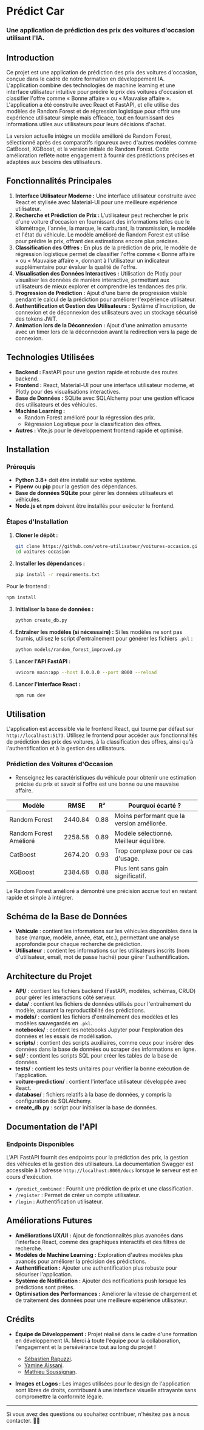 # Prédict Car

### Une application de prédiction des prix des voitures d'occasion utilisant l'IA.

## Introduction

Ce projet est une application de prédiction des prix des voitures d'occasion, conçue dans le cadre de notre formation en développement IA. L'application combine des technologies de machine learning et une interface utilisateur intuitive pour prédire le prix des voitures d'occasion et classifier l'offre comme « Bonne affaire » ou « Mauvaise affaire ». L'application a été construite avec React et FastAPI, et elle utilise des modèles de Random Forest et de régression logistique pour offrir une expérience utilisateur simple mais efficace, tout en fournissant des informations utiles aux utilisateurs pour leurs décisions d'achat.

La version actuelle intègre un modèle amélioré de Random Forest, sélectionné après des comparatifs rigoureux avec d'autres modèles comme CatBoost, XGBoost, et la version initiale de Random Forest. Cette amélioration reflète notre engagement à fournir des prédictions précises et adaptées aux besoins des utilisateurs.

## Fonctionnalités Principales
1. **Interface Utilisateur Moderne :** Une interface utilisateur construite avec React et stylisée avec Material-UI pour une meilleure expérience utilisateur.
2. **Recherche et Prédiction de Prix :** L'utilisateur peut rechercher le prix d'une voiture d'occasion en fournissant des informations telles que le kilométrage, l'année, la marque, le carburant, la transmission, le modèle et l'état du véhicule. Le modèle amélioré de Random Forest est utilisé pour prédire le prix, offrant des estimations encore plus précises.
3. **Classification des Offres :** En plus de la prédiction de prix, le modèle de régression logistique permet de classifier l'offre comme « Bonne affaire » ou « Mauvaise affaire », donnant à l'utilisateur un indicateur supplémentaire pour évaluer la qualité de l'offre.
4. **Visualisation des Données Interactives :** Utilisation de Plotly pour visualiser les données de manière interactive, permettant aux utilisateurs de mieux explorer et comprendre les tendances des prix.
5. **Progression de Prédiction :** Ajout d'une barre de progression visible pendant le calcul de la prédiction pour améliorer l'expérience utilisateur.
6. **Authentification et Gestion des Utilisateurs :** Système d'inscription, de connexion et de déconnexion des utilisateurs avec un stockage sécurisé des tokens JWT.
7. **Animation lors de la Déconnexion :** Ajout d'une animation amusante avec un timer lors de la déconnexion avant la redirection vers la page de connexion.

## Technologies Utilisées

- **Backend :** FastAPI pour une gestion rapide et robuste des routes backend.
- **Frontend :** React, Material-UI pour une interface utilisateur moderne, et Plotly pour des visualisations interactives.
- **Base de Données :** SQLite avec SQLAlchemy pour une gestion efficace des utilisateurs et des véhicules.
- **Machine Learning :**
  - Random Forest amélioré pour la régression des prix.
  - Régression Logistique pour la classification des offres.
- **Autres :** Vite.js pour le développement frontend rapide et optimisé.

## Installation

### Prérequis

- **Python 3.8+** doit être installé sur votre système.
- **Pipenv** ou **pip** pour la gestion des dépendances.
- **Base de données SQLite** pour gérer les données utilisateurs et véhicules.
- **Node.js et npm** doivent être installés pour exécuter le frontend.

### Étapes d'Installation

1. **Cloner le dépôt :**

   ```bash
   git clone https://github.com/votre-utilisateur/voitures-occasion.git
   cd voitures-occasion
   ```

2. **Installer les dépendances :**

   ```bash
   pip install -r requirements.txt
   ```
  Pour le frontend :

   ```bash
   npm install
   ```

3. **Initialiser la base de données :**

   ```bash
   python create_db.py
   ```

4. **Entraîner les modèles (si nécessaire) :**
   Si les modèles ne sont pas fournis, utilisez le script d'entraînement pour générer les fichiers `.pkl` :

   ```bash
   python models/random_forest_improved.py
   ```

5. **Lancer l'API FastAPI :**

   ```bash
   uvicorn main:app --host 0.0.0.0 --port 8000 --reload
   ```

6. **Lancer l'interface React :**

   ```bash
   npm run dev
   ```

## Utilisation

L'application est accessible via le frontend React, qui tourne par défaut sur `http://localhost:5173`. Utilisez le frontend pour accéder aux fonctionnalités de prédiction des prix des voitures, à la classification des offres, ainsi qu'à l'authentification et à la gestion des utilisateurs.

### Prédiction des Voitures d'Occasion

- Renseignez les caractéristiques du véhicule pour obtenir une estimation précise du prix et savoir si l'offre est une bonne ou une mauvaise affaire.

| Modèle                  | RMSE    | R²   | Pourquoi écarté ?                         |
|--------------------------|---------|-------|--------------------------------|
| Random Forest            | 2440.84 | 0.88  | Moins performant que la version améliorée. |
| Random Forest Amélioré   | 2258.58 | 0.89  | Modèle sélectionné. Meilleur équilibre. |
| CatBoost                 | 2674.20 | 0.93  | Trop complexe pour ce cas d'usage. |
| XGBoost                  | 2384.68 | 0.88  | Plus lent sans gain significatif. |

Le Random Forest amélioré a démontré une précision accrue tout en restant rapide et simple à intégrer.

## Schéma de la Base de Données

- **Vehicule** : contient les informations sur les véhicules disponibles dans la base (marque, modèle, année, état, etc.), permettant une analyse approfondie pour chaque recherche de prédiction.
- **Utilisateur** : contient les informations sur les utilisateurs inscrits (nom d'utilisateur, email, mot de passe haché) pour gérer l'authentification.

## Architecture du Projet

- **API/** : contient les fichiers backend (FastAPI, modèles, schémas, CRUD) pour gérer les interactions côté serveur.
- **data/** : contient les fichiers de données utilisés pour l'entraînement du modèle, assurant la reproductibilité des prédictions.
- **models/** : contient les fichiers d'entraînement des modèles et les modèles sauvegardés en `.pkl`.
- **notebooks/** : contient les notebooks Jupyter pour l'exploration des données et les essais de modélisation.
- **scripts/** : contient des scripts auxiliaires, comme ceux pour insérer des données dans la base de données ou scraper des informations en ligne.
- **sql/** : contient les scripts SQL pour créer les tables de la base de données.
- **tests/** : contient les tests unitaires pour vérifier la bonne exécution de l'application.
- **voiture-prediction/** : contient l'interface utilisateur développée avec React.
- **database/** : fichiers relatifs à la base de données, y compris la configuration de SQLAlchemy.
- **create_db.py** : script pour initialiser la base de données.

## Documentation de l'API

### Endpoints Disponibles

L'API FastAPI fournit des endpoints pour la prédiction des prix, la gestion des véhicules et la gestion des utilisateurs. La documentation Swagger est accessible à l'adresse `http://localhost:8000/docs` lorsque le serveur est en cours d'exécution.

- `/predict_combined` : Fournit une prédiction de prix et une classification.
- `/register` : Permet de créer un compte utilisateur.
- `/login` : Authentification utilisateur.

## Améliorations Futures

- **Améliorations UX/UI :** Ajout de fonctionnalités plus avancées dans l'interface React, comme des graphiques interactifs et des filtres de recherche.
- **Modèles de Machine Learning :** Exploration d'autres modèles plus avancés pour améliorer la précision des prédictions.
- **Authentification :** Ajouter une authentification plus robuste pour sécuriser l'application.
- **Système de Notification :** Ajouter des notifications push lorsque les prédictions sont prêtes.
- **Optimisation des Performances :** Améliorer la vitesse de chargement et de traitement des données pour une meilleure expérience utilisateur.

## Crédits

- **Équipe de Développement :** Projet réalisé dans le cadre d'une formation en développement IA. Merci à toute l'équipe pour la collaboration, l'engagement et la persévérance tout au long du projet !

  - [Sébastien Rapuzzi](https://rands.netlify.app/).
  - [Yamine Aissani](https://www.linkedin.com/in/yamine-aissani-876514254/).
  - [Mathieu Soussignan](https://www.mathieu-soussignan.com).

- **Images et Logos :** Les images utilisées pour le design de l'application sont libres de droits, contribuant à une interface visuelle attrayante sans compromettre la conformité légale.

---

Si vous avez des questions ou souhaitez contribuer, n'hésitez pas à nous contacter. 🚗✨